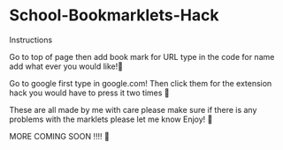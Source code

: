 # School-Bookmarklets-Hack
Instructions


Go to top of page then add book mark for URL type in the code for name add what ever you would like!🌟


Go to google first type in google.com! Then click them for the extension hack you would have to press it two times 🌟


These are all made by me with care please make sure if there is any problems with the marklets please let me know Enjoy! 🌟



MORE COMING SOON !!!! 🌟
